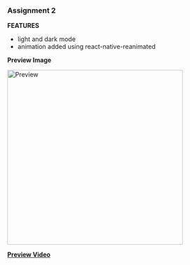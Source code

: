 ### Assignment 2

**FEATURES**

- light and dark mode
- animation added using react-native-reanimated

**Preview Image**

<img alt='Preview' src="./previews/preview.png" width="400" />

[**Preview Video**](https://drive.google.com/file/d/1rAWS-Am6Nn03sQhiERI7Fnx2NQzqk8mt/view?usp=sharing)
